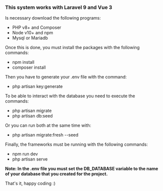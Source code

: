 ### This system works with Laravel 9 and Vue 3

Is necessary download the following programs:
- PHP v8+ and Composer
- Node v10+ and npm
- Mysql or Mariadb

Once this is done, you must install the packages with the following commands:
- npm install
- composer install

Then you have to generate your .env file with the command:
- php artisan key:generate

To be able to interact with the database you need to execute the commands:
- php artisan migrate
- php artisan db:seed

Or you can run both at the same time with:
- php artisan migrate:fresh --seed

Finally, the frameworks must be running with the following commands:
- npm run dev
- php artisan serve

**Note: In the .env file you must set the DB_DATABASE variable to the name of your database that you created for the project.**

That's it, happy coding :)
